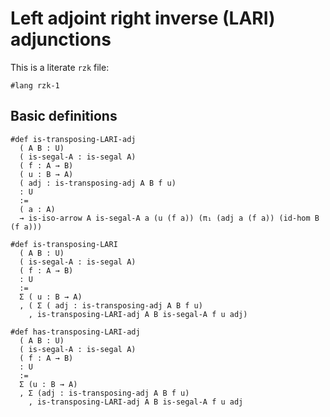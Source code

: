 # Left adjoint right inverse (LARI) adjunctions

This is a literate `rzk` file:

```rzk
#lang rzk-1
```

## Basic definitions

```rzk title="BW23, Definition B.1.1"
#def is-transposing-LARI-adj
  ( A B : U)
  ( is-segal-A : is-segal A)
  ( f : A → B)
  ( u : B → A)
  ( adj : is-transposing-adj A B f u)
  : U
  :=
  ( a : A)
  → is-iso-arrow A is-segal-A a (u (f a)) (π₁ (adj a (f a)) (id-hom B (f a)))

#def is-transposing-LARI
  ( A B : U)
  ( is-segal-A : is-segal A)
  ( f : A → B)
  : U
  :=
  Σ ( u : B → A)
  , ( Σ ( adj : is-transposing-adj A B f u)
    , is-transposing-LARI-adj A B is-segal-A f u adj)
```

```rzk
#def has-transposing-LARI-adj
  ( A B : U)
  ( is-segal-A : is-segal A)
  ( f : A → B)
  : U
  :=
  Σ (u : B → A)
  , Σ (adj : is-transposing-adj A B f u)
    , is-transposing-LARI-adj A B is-segal-A f u adj
```
